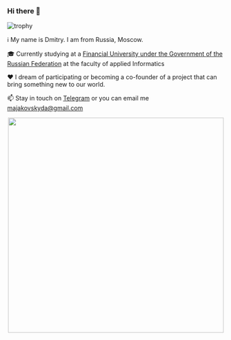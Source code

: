 ### Hi there 👋

![trophy](https://github-profile-trophy.vercel.app/?username=ryo-ma&theme=matrix)

ℹ️ My name is Dmitry. I am from Russia, Moscow.

🎓 Currently studying at a [Financial University under the Government of the Russian Federation](https://en.fa.ru/) at the faculty of applied Informatics

❤️ I dream of participating or becoming a co-founder of a project that can bring something new to our world.

📫 Stay in touch on [Telegram](https://sun9-79.userapi.com/impg/7eOc6LnB8CSe2Y6UsM--EUzlhvogKfofPmBF5w/-6gPMwHOV-w.jpg?size=998x2160&quality=95&sign=1d7087afd30c7b7e6f37c16b4a49f4a7&type=album)  or you can email me majakovskyda@gmail.com

<div id="header" align="center">
  <img src="https://media.giphy.com/media/qgQUggAC3Pfv687qPC/giphy.gif" width="500"/>
</div>



